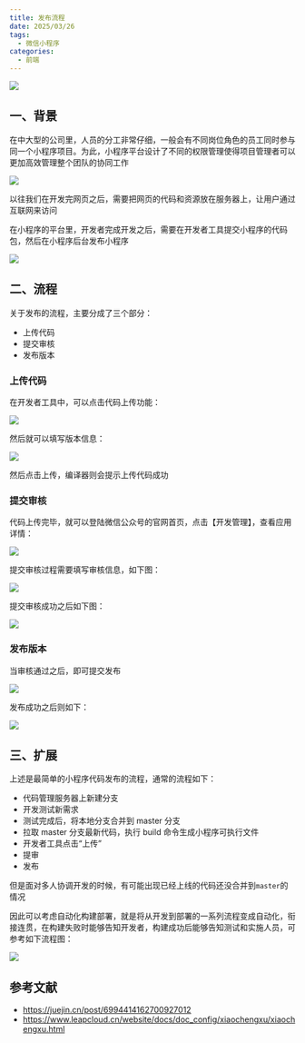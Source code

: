 ```yaml
---
title: 发布流程
date: 2025/03/26
tags:
  - 微信小程序
categories:
  - 前端
---
```


![](https://static.vue-js.com/d5cccdf0-3652-11ec-8e64-91fdec0f05a1.png)

## 一、背景

在中大型的公司里，人员的分工非常仔细，一般会有不同岗位角色的员工同时参与同一个小程序项目。为此，小程序平台设计了不同的权限管理使得项目管理者可以更加高效管理整个团队的协同工作

![](https://static.vue-js.com/e76aff50-3652-11ec-8e64-91fdec0f05a1.png)

以往我们在开发完网页之后，需要把网页的代码和资源放在服务器上，让用户通过互联网来访问

在小程序的平台里，开发者完成开发之后，需要在开发者工具提交小程序的代码包，然后在小程序后台发布小程序

![](https://static.vue-js.com/fe5da190-3652-11ec-8e64-91fdec0f05a1.png)

## 二、流程

关于发布的流程，主要分成了三个部分：

- 上传代码
- 提交审核
- 发布版本

### 上传代码

在开发者工具中，可以点击代码上传功能：

![](https://static.vue-js.com/08f19bc0-3653-11ec-a752-75723a64e8f5.png)

然后就可以填写版本信息：

![](https://static.vue-js.com/1d02c8f0-3653-11ec-a752-75723a64e8f5.png)

然后点击上传，编译器则会提示上传代码成功

### 提交审核

代码上传完毕，就可以登陆微信公众号的官网首页，点击【开发管理】，查看应用详情：

![](https://static.vue-js.com/281038e0-3653-11ec-8e64-91fdec0f05a1.png)

提交审核过程需要填写审核信息，如下图：

![](https://static.vue-js.com/33d97ec0-3653-11ec-a752-75723a64e8f5.png)

提交审核成功之后如下图：

![](https://static.vue-js.com/3e4c3550-3653-11ec-a752-75723a64e8f5.png)

### 发布版本

当审核通过之后，即可提交发布

![](https://static.vue-js.com/495140d0-3653-11ec-8e64-91fdec0f05a1.png)

发布成功之后则如下：

![](https://static.vue-js.com/5293b4c0-3653-11ec-8e64-91fdec0f05a1.png)

## 三、扩展

上述是最简单的小程序代码发布的流程，通常的流程如下：

- 代码管理服务器上新建分支
- 开发测试新需求
- 测试完成后，将本地分支合并到 master 分支
- 拉取 master 分支最新代码，执行 build 命令生成小程序可执行文件
- 开发者工具点击“上传”
- 提审
- 发布

但是面对多人协调开发的时候，有可能出现已经上线的代码还没合并到`master`的情况

因此可以考虑自动化构建部署，就是将从开发到部署的一系列流程变成自动化，衔接连贯，在构建失败时能够告知开发者，构建成功后能够告知测试和实施人员，可参考如下流程图：

![](https://static.vue-js.com/602d9bf0-3653-11ec-a752-75723a64e8f5.png)

## 参考文献

- https://juejin.cn/post/6994414162700927012
- https://www.leapcloud.cn/website/docs/doc_config/xiaochengxu/xiaochengxu.html
